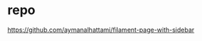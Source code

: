 # repo

<!-- Contenuto migrato da _docs/repo.txt -->

https://github.com/aymanalhattami/filament-page-with-sidebar
